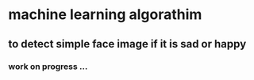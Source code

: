 # machine learning algorathim 
## to detect simple face image if it is sad or happy
### work on progress ...